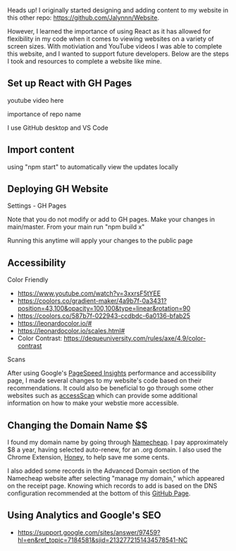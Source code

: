 Heads up! I originally started designing and adding content to my website in this other repo: https://github.com/Jalynnn/Website.

However, I learned the importance of using React as it has allowed for flexibility in my code when it comes to viewing websites on a variety of screen sizes. With motiviation and YouTube videos I was able to complete this website, and I wanted to support future developers. Below are the steps I took and resources to complete a website like mine.

## Set up React with GH Pages

youtube video here

importance of repo name

I use GitHub desktop and VS Code

## Import content

using "npm start" to automatically view the updates locally

## Deploying GH Website

Settings - GH Pages

Note that you do not modify or add to GH pages. Make your changes in main/master. From your main run "npm build x"

Running this anytime will apply your changes to the public page

## Accessibility

Color Friendly

* https://www.youtube.com/watch?v=3xxrsF5tYEE
* https://coolors.co/gradient-maker/4a9b7f-0a3431?position=43,100&opacity=100,100&type=linear&rotation=90
* https://coolors.co/587b7f-022943-ccdbdc-6a0136-bfab25
* https://leonardocolor.io/#
* https://leonardocolor.io/scales.html#
* Color Contrast: https://dequeuniversity.com/rules/axe/4.9/color-contrast

Scans

After using Google's [PageSpeed Insights]([url](https://pagespeed.web.dev/)) performance and accessibility page, I made several changes to my website's code based on their recommendations. It could also be beneficial to go through some other websites such as [accessScan]([url](https://accessibe.com/accessscan)) which can provide some additional information on how to make your webstie more accessible.

## Changing the Domain Name $$

I found my domain name by going through [Namecheap]([url](https://www.namecheap.com/)). I pay approximately $8 a year, having selected auto-renew, for an .org domain. I also used the Chrome Extension, [Honey]([url](https://chromewebstore.google.com/detail/honey-automatic-coupons-r/bmnlcjabgnpnenekpadlanbbkooimhnj?pli=1)), to help save me some cents.

I also added some records in the Advanced Domain section of the Namecheap website after selecting "manage my domain," which appeared on the receipt page. Knowing which records to add is based on the DNS configuration recommended at the bottom of this [GitHub Page]([url](https://docs.github.com/en/pages/getting-started-with-github-pages/securing-your-github-pages-site-with-https)).
 
## Using Analytics and Google's SEO

* https://support.google.com/sites/answer/97459?hl=en&ref_topic=7184581&sjid=2132772151434578541-NC

